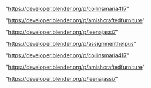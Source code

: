 "https://developer.blender.org/p/collinsmaria417"

"https://developer.blender.org/p/amishcraftedfurniture"

"https://developer.blender.org/p/leenajassi7"

"https://developer.blender.org/p/assignmenthelpus"

 
"https://developer.blender.org/p/collinsmaria417"


"https://developer.blender.org/p/amishcraftedfurniture"


"https://developer.blender.org/p/leenajassi7"


 
